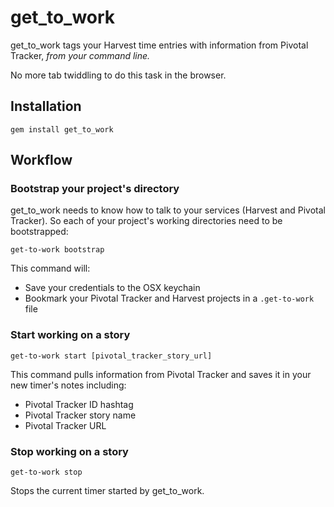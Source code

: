 # get\_to\_work
get\_to\_work tags your Harvest time entries with information from Pivotal Tracker, *from your command line.*

No more tab twiddling to do this task in the browser.

## Installation
```shell
gem install get_to_work
```

## Workflow

### Bootstrap your project's directory
get\_to\_work needs to know how to talk to your services (Harvest and Pivotal Tracker). So each of your project's working directories need to be bootstrapped:

```shell
get-to-work bootstrap
```

This command will:

* Save your credentials to the OSX keychain
* Bookmark your Pivotal Tracker and Harvest projects in a `.get-to-work` file


### Start working on a story
```shell
get-to-work start [pivotal_tracker_story_url]
```

This command pulls information from Pivotal Tracker and saves it in your new timer's notes including:

* Pivotal Tracker ID hashtag
* Pivotal Tracker story name
* Pivotal Tracker URL

### Stop working on a story
```shell
get-to-work stop
```

Stops the current timer started by get\_to\_work.
